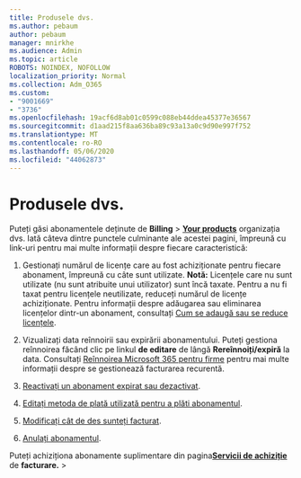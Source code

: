 ```yaml
---
title: Produsele dvs.
ms.author: pebaum
author: pebaum
manager: mnirkhe
ms.audience: Admin
ms.topic: article
ROBOTS: NOINDEX, NOFOLLOW
localization_priority: Normal
ms.collection: Adm_O365
ms.custom:
- "9001669"
- "3736"
ms.openlocfilehash: 19acf6d8ab01c0599c088eb44ddea45377e36567
ms.sourcegitcommit: d1aad215f8aa636ba89c93a13a0c9d90e997f752
ms.translationtype: MT
ms.contentlocale: ro-RO
ms.lasthandoff: 05/06/2020
ms.locfileid: "44062873"
---
```

# <a name="your-products"></a>Produsele dvs.

Puteți găsi abonamentele deținute de **Billing** > **[Your products](https://go.microsoft.com/fwlink/p/?linkid=842054)** organizația dvs. Iată câteva dintre punctele culminante ale acestei pagini, împreună cu link-uri pentru mai multe informații despre fiecare caracteristică:

1. Gestionați numărul de licențe care au fost achiziționate pentru fiecare abonament, împreună cu câte sunt utilizate.  **Notă:** Licențele care nu sunt utilizate (nu sunt atribuite unui utilizator) sunt încă taxate.  Pentru a nu fi taxat pentru licențele neutilizate, reduceți numărul de licențe achiziționate. Pentru informații despre adăugarea sau eliminarea licențelor dintr-un abonament, consultați [Cum se adaugă sau se reduce licențele](https://docs.microsoft.com/alchemyinsights/how-to-add-or-reduce-licenses).

2. Vizualizați data reînnoirii sau expirării abonamentului.  Puteți gestiona reînnoirea făcând clic pe linkul **de editare** de lângă **Rereînnoiți/expiră** la data.  Consultați [Reînnoirea Microsoft 365 pentru firme](https://go.microsoft.com/fwlink/?linkid=2119216) pentru mai multe informații despre se gestionează facturarea recurentă.

3. [Reactivați un abonament expirat sau dezactivat](https://go.microsoft.com/fwlink/?linkid=2117519).

4. [Editați metoda de plată utilizată pentru a plăti abonamentul](https://go.microsoft.com/fwlink/?linkid=2117167).

5. [Modificați cât de des sunteți facturat](https://go.microsoft.com/fwlink/?linkid=2119112).

6. [Anulați abonamentul](https://go.microsoft.com/fwlink/?linkid=2119113).

Puteți achiziționa abonamente suplimentare din pagina[**Servicii de achiziție**](https://go.microsoft.com/fwlink/p/?linkid=868433) de **facturare.** > 

